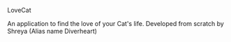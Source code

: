LoveCat

An application to find the love of your Cat's life.
Developed from scratch by Shreya (Alias name Diverheart)
